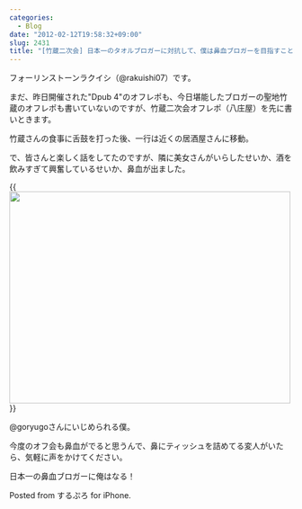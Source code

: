 ```yaml
---
categories:
  - Blog
date: "2012-02-12T19:58:32+09:00"
slug: 2431
title: "[竹蔵二次会] 日本一のタオルブロガーに対抗して、僕は鼻血ブロガーを目指すことにした"
---
```


フォーリンストーンラクイシ（@rakuishi07）です。

まだ、昨日開催された"Dpub 4"のオフレポも、今日堪能したブロガーの聖地竹蔵のオフレポも書いていないのですが、竹蔵二次会オフレポ（八庄屋）を先に書いときます。

竹蔵さんの食事に舌鼓を打った後、一行は近くの居酒屋さんに移動。

で、皆さんと楽しく話をしてたのですが、隣に美女さんがいらしたせいか、酒を飲みすぎて興奮しているせいか、鼻血が出ました。

{{<img alt="" src="/images/2012/02/2431_1.jpg" width="500" height="377">}}

@goryugoさんにいじめられる僕。

今度のオフ会も鼻血がでると思うんで、鼻にティッシュを詰めてる変人がいたら、気軽に声をかけてください。

日本一の鼻血ブロガーに俺はなる！

Posted from するぷろ for iPhone.

